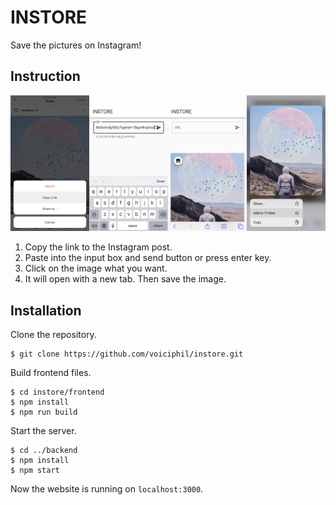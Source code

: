 # INSTORE
Save the pictures on Instagram!

## Instruction

<img src="./img/1.png" width="25%"><img src="./img/2.png" width="25%"><img src="./img/3.png" width="25%"><img src="./img/4.png" width="25%">
1. Copy the link to the Instagram post.
2. Paste into the input box and send button or press enter key.
3. Click on the image what you want.
4. It will open with a new tab. Then save the image.

## Installation
Clone the repository.
```
$ git clone https://github.com/voiciphil/instore.git
```
Build frontend files.
```
$ cd instore/frontend
$ npm install
$ npm run build
```
Start the server.
```
$ cd ../backend
$ npm install
$ npm start
```
Now the website is running on `localhost:3000`.
